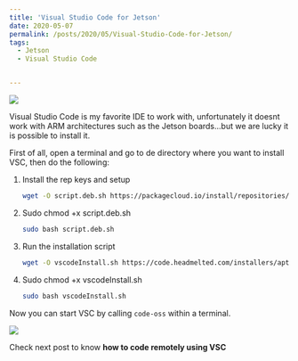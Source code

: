 ```yaml
---
title: 'Visual Studio Code for Jetson'
date: 2020-05-07
permalink: /posts/2020/05/Visual-Studio-Code-for-Jetson/
tags:
  - Jetson
  - Visual Studio Code


---
```




![](/iggyrrieta.github.io/images/Visual-Studio-Code-Jetson/code.png)



Visual Studio Code is my favorite IDE to work with, unfortunately it doesnt work with ARM architectures such as the Jetson boards...but we are lucky it is possible to install it.

First of all, open a terminal and go to de directory where you want to install VSC, then do the following:

1. Install the rep keys and setup

   ```bash
   wget -O script.deb.sh https://packagecloud.io/install/repositories/headmelted/codebuilds/script.deb.sh 
   ```

2. Sudo chmod +x script.deb.sh

   ```bash
   sudo bash script.deb.sh
   ```

3. Run the installation script

   ```bash
   wget -O vscodeInstall.sh https://code.headmelted.com/installers/apt.sh
   ```

4. Sudo chmod +x vscodeInstall.sh

   ```bash
   sudo bash vscodeInstall.sh
   ```

   

Now you can start VSC by calling `code-oss` within a terminal.

![](/iggyrrieta.github.io/images/Visual-Studio-Code-Jetson/codeoss.png)



Check next post to know **how to code remotely using VSC** 